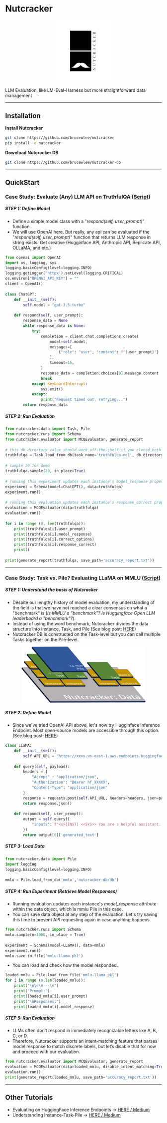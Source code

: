 # Nutcracker

<p align="center">
<img src="resources/w_500.png" width="200"/>
</p>

LLM Evaluation, like LM-Eval-Harness but more straightforward data management

---

## Installation

**Install Nutcracker**
```bash
git clone https://github.com/brucewlee/nutcracker
pip install -e nutcracker
```

**Download Nutcracker DB**
```bash
git clone https://github.com/brucewlee/nutcracker-db
```

---

## QuickStart
### Case Study: Evaluate (Any) LLM API on TruthfulQA ([Script](nutcracker/demos/demo-readme1.py))
##### STEP 1: Define Model
- Define a simple model class with a "*respond(self, user_prompt)*" function. 
- We will use OpenAI here. But really, any api can be evaluated if the "*respond(self, user_prompt)*" function that returns LLM response in string exists. Get creative (Hugginface API, Anthropic API, Replicate API, OLLaMA, and etc.)
```python
from openai import OpenAI
import os, logging, sys
logging.basicConfig(level=logging.INFO)
logging.getLogger('httpx').setLevel(logging.CRITICAL)
os.environ["OPENAI_API_KEY"] = ""
client = OpenAI()

class ChatGPT:
    def __init__(self):
        self.model = "gpt-3.5-turbo"

    def respond(self, user_prompt):
        response_data = None
        while response_data is None:
            try:
                completion = client.chat.completions.create(
                    model=self.model,
                    messages=[
                        {"role": "user", "content": f"{user_prompt}"}
                    ],
                    timeout=15,
                )
                response_data = completion.choices[0].message.content
                break
            except KeyboardInterrupt:
                sys.exit()
            except:
                print("Request timed out, retrying...")
        return response_data
```
##### STEP 2: Run Evaluation
```python
from nutcracker.data import Task, Pile
from nutcracker.runs import Schema
from nutcracker.evaluator import MCQEvaluator, generate_report

# this db_directory value should work off-the-shelf if you cloned both repositories in the same directory
truthfulqa = Task.load_from_db(task_name='truthfulqa-mc1', db_directory='nutcracker-db/db')

# sample 20 for demo
truthfulqa.sample(20, in_place=True)

# running this experiment updates each instance's model_response property in truthfulqa data object with ChatGPT responses
experiment = Schema(model=ChatGPT(), data=truthfulqa)
experiment.run()

# running this evaluation updates each instance's response_correct property in truthfulqa data object with evaluations
evaluation = MCQEvaluator(data=truthfulqa)
evaluation.run()

for i in range (0, len(truthfulqa)):
    print(truthfulqa[i].user_prompt)
    print(truthfulqa[i].model_response)
    print(truthfulqa[i].correct_options)
    print(truthfulqa[i].response_correct)
    print()

print(generate_report(truthfulqa, save_path='accuracy_report.txt'))
```

---

### Case Study: Task vs. Pile? Evaluating LLaMA on MMLU ([Script](nutcracker/demos/demo-readme2.py))
##### STEP 1: Understand the basis of Nutcracker
- Despite our lengthy history of model evaluation, my understanding of the field is that we have not reached a clear consensus on what a "benchmark" is (*Is MMLU a "benchmark"? Is Huggingface Open LLM leaderboard a "benchmark"?*). 
- Instead of using the word benchmark, Nutcracker divides the data structure into Instance, Task, and Pile (See blog post: [HERE](https://brucewlee.medium.com/nutcracker-instance-task-pile-38f646c1b36d))
- Nutcracker DB is constructed on the Task-level but you can call multiple Tasks together on the Pile-level.
<p align="center">
<img src="resources/w_2100.png" width="400"/>
</p>

##### STEP 2: Define Model
- Since we've tried OpenAI API above, let's now try Hugginface Inference Endpoint. Most open-source models are accessible through this option. (See blog post: [HERE](https://brucewlee.medium.com/nutcracker-evaluating-on-huggingface-inference-endpoints-6e977e326c5b))

```python
class LLaMA:
    def __init__(self):
        self.API_URL = "https://xxxx.us-east-1.aws.endpoints.huggingface.cloud"

    def query(self, payload):
        headers = {
            "Accept" : "application/json",
            "Authorization": "Bearer hf_XXXXX",
            "Content-Type": "application/json" 
        }
        response = requests.post(self.API_URL, headers=headers, json=payload)
        return response.json()

    def respond(self, user_prompt):
        output = self.query({
            "inputs": f"<s>[INST] <<SYS>> You are a helpful assistant. You keep your answers short. <</SYS>> {user_prompt}",
        })
        return output[0]['generated_text']
```

##### STEP 3: Load Data
```python
from nutcracker.data import Pile
import logging
logging.basicConfig(level=logging.INFO)

mmlu = Pile.load_from_db('mmlu','nutcracker-db/db')
```

##### STEP 4: Run Experiment (Retrieve Model Responses)
- Running evaluation updates each instance's *model_response* attribute within the data object, which is mmlu Pile in this case.
- You can save data object at any step of the evaluation. Let's try saving this time to prevent API requesting again in case anything happens.

```python
from nutcracker.runs import Schema
mmlu.sample(n=1000, in_place = True)

experiment = Schema(model=LLaMA(), data=mmlu)
experiment.run()
mmlu.save_to_file('mmlu-llama.pkl')
```
- You can load and check how the model responded.

```python
loaded_mmlu = Pile.load_from_file('mmlu-llama.pkl')
for i in range (0,len(loaded_mmlu)):
    print("\n\n\n---\n")
    print("Prompt:")
    print(loaded_mmlu[i].user_prompt)
    print("\nResponses:")
    print(loaded_mmlu[i].model_response)
```

##### STEP 5: Run Evaluation
- LLMs often don’t respond in immediately recognizable letters like A, B, C, or D. 
- Therefore, Nutcracker supports an intent-matching feature that parses model response to match discrete labels, but let’s disable that for now and proceed with our evaluation.
```python
from nutcracker.evaluator import MCQEvaluator, generate_report
evaluation = MCQEvaluator(data=loaded_mmlu, disable_intent_matching=True)
evaluation.run()
print(generate_report(loaded_mmlu, save_path='accuracy_report.txt'))
```

---

## Other Tutorials
- Evaluating on HuggingFace Inference Endpoints -> [HERE / Medium](https://brucewlee.medium.com/nutcracker-evaluating-on-huggingface-inference-endpoints-6e977e326c5b)
- Understanding Instance-Task-Pile -> [HERE / Medium](https://brucewlee.medium.com/nutcracker-instance-task-pile-38f646c1b36d)
